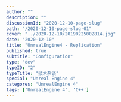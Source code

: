 ```yaml
---
author: ""
description: ""
discussionId: "2020-12-10-page-slug"
path: "/2020-12-10-page-slug-01"
cover: "../2020-12-10/20190225002814.jpg"
date: "2020-12-10"
title: "UnrealEngine4 - Replication"
published: true
subtitle: "Configuration"
type: "dev"
typeID: "2"
typeTitle: "技术杂谈"
special: "Unreal Engine 4"
categores: "UnrealEngine 4"
tags: ['UnrealEngine 4', 'C++']
---
```

    
### 



